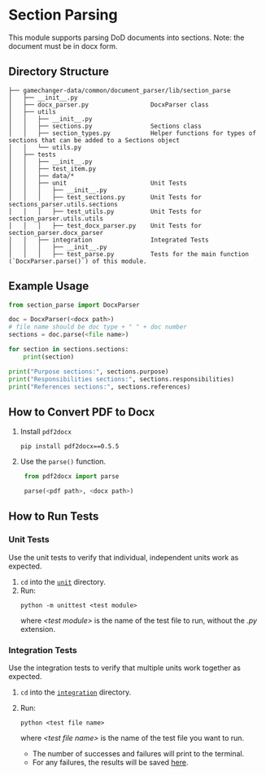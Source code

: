 # Section Parsing

This module supports parsing DoD documents into sections. Note: the document must be in docx form.

## Directory Structure

```
├── gamechanger-data/common/document_parser/lib/section_parse
│   ├── __init__.py
│   ├── docx_parser.py                 DocxParser class
│   ├── utils
│   │   ├── __init__.py
│   │   ├── sections.py                Sections class
│   │   ├── section_types.py           Helper functions for types of sections that can be added to a Sections object
│   │   └── utils.py
│   ├── tests
│   │   ├── __init__.py
│   │   ├── test_item.py
│   │   ├── data/*
│   │   ├── unit                       Unit Tests
│   │   │   ├── __init__.py
│   │   │   ├── test_sections.py       Unit Tests for sections_parser.utils.sections
│   │   │   ├── test_utils.py          Unit Tests for section_parser.utils.utils
│   │   │   ├── test_docx_parser.py    Unit Tests for section_parser.docx_parser
│   │   ├── integration                Integrated Tests
│   │   │   ├── __init__.py
│   │   │   ├── test_parse.py          Tests for the main function (`DocxParser.parse()`) of this module.
```

## Example Usage

```python
from section_parse import DocxParser

doc = DocxParser(<docx path>)
# file name should be doc type + " " + doc number
sections = doc.parse(<file name>)

for section in sections.sections:
    print(section)

print("Purpose sections:", sections.purpose)
print("Responsibilities sections:", sections.responsibilities)
print("References sections:", sections.references)
```

## How to Convert PDF to Docx

1. Install `pdf2docx`
   ```
   pip install pdf2docx==0.5.5
   ```
2. Use the `parse()` function.

   ```python
    from pdf2docx import parse

    parse(<pdf path>, <docx path>)
   ```

## How to Run Tests

### Unit Tests

Use the unit tests to verify that individual, independent units work as expected.

1. `cd` into the [`unit`](tests/unit/) directory.
2. Run:
   ```
   python -m unittest <test module>
   ```
   where _\<test module>_ is the name of the test file to run, without the _.py_ extension.

### Integration Tests

Use the integration tests to verify that multiple units work together as expected.

1. `cd` into the [`integration`](tests/integration/) directory.
2. Run:

   ```
   python <test file name>
   ```

   where _\<test file name>_ is the name of the test file you want to run.

   - The number of successes and failures will print to the terminal.
   - For any failures, the results will be saved [here](tests/data/actual_outputs/).
